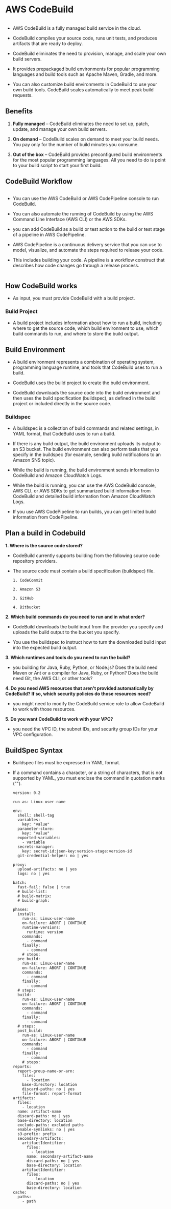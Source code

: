 # AWS CodeBuild

<img src="">

+ AWS CodeBuild is a fully managed build service in the cloud.

+ CodeBuild compiles your source code, runs unit tests, and produces artifacts that are ready to deploy.

+ CodeBuild eliminates the need to provision, manage, and scale your own build servers.

+ It provides prepackaged build environments for popular programming languages and build tools such as Apache Maven, Gradle, and more.

+ You can also customize build environments in CodeBuild to use your own build tools. CodeBuild scales automatically to meet peak build requests.

## Benefits

1. **Fully managed** – CodeBuild eliminates the need to set up, patch, update, and manage your own build servers.

2. **On demand** – CodeBuild scales on demand to meet your build needs. You pay only for the number of build minutes you consume.

3. **Out of the box** – CodeBuild provides preconfigured build environments for the most popular programming languages. All you need to do is point to your build script to start your first build.

## CodeBuild Workflow

<img src="">

+ You can use the AWS CodeBuild or AWS CodePipeline console to run CodeBuild.

+ You can also automate the running of CodeBuild by using the AWS Command Line Interface (AWS CLI) or the AWS SDKs.

+ you can add CodeBuild as a build or test action to the build or test stage of a pipeline in AWS CodePipeline.

+ AWS CodePipeline is a continuous delivery service that you can use to model, visualize, and automate the steps required to release your code.

+ This includes building your code. A pipeline is a workflow construct that describes how code changes go through a release process.

<img src="">

## How CodeBuild works

+ As input, you must provide CodeBuild with a build project.

### Build Project

+ A build project includes information about how to run a build, including where to get the source code, which build environment to use, which build commands to run, and where to store the build output.

## Build Environment

+ A build environment represents a combination of operating system, programming language runtime, and tools that CodeBuild uses to run a build.

+ CodeBuild uses the build project to create the build environment.

+ CodeBuild downloads the source code into the build environment and then uses the build specification (buildspec), as defined in the build project or included directly in the source code.

###  Buildspec

+ A buildspec is a collection of build commands and related settings, in YAML format, that CodeBuild uses to run a build.

+ If there is any build output, the build environment uploads its output to an S3 bucket. The build environment can also perform tasks that you specify in the buildspec (for example, sending build notifications to an Amazon SNS topic).

+ While the build is running, the build environment sends information to CodeBuild and Amazon CloudWatch Logs.

+ While the build is running, you can use the AWS CodeBuild console, AWS CLI, or AWS SDKs to get summarized build information from CodeBuild and detailed build information from Amazon CloudWatch Logs.

+ If you use AWS CodePipeline to run builds, you can get limited build information from CodePipeline.

## Plan a build in Codebuild

**1. Where is the source code stored?** 

+ CodeBuild currently supports building from the following source code repository providers.

+ The source code must contain a build specification (buildspec) file. 

      1. CodeCommit

      2. Amazon S3

      3. GitHub

      4. Bitbucket

**2. Which build commands do you need to run and in what order?**

+ CodeBuild downloads the build input from the provider you specify and uploads the build output to the bucket you specify.

+ You use the buildspec to instruct how to turn the downloaded build input into the expected build output. 

**3. Which runtimes and tools do you need to run the build?**

+ you building for Java, Ruby, Python, or Node.js? Does the build need Maven or Ant or a compiler for Java, Ruby, or Python? Does the build need Git, the AWS CLI, or other tools?

**4. Do you need AWS resources that aren't provided automatically by CodeBuild? If so, which security policies do those resources need?**

+ you might need to modify the CodeBuild service role to allow CodeBuild to work with those resources.

**5. Do you want CodeBuild to work with your VPC?**

+ you need the VPC ID, the subnet IDs, and security group IDs for your VPC configuration.

## BuildSpec Syntax 

+ Buildspec files must be expressed in YAML format.

+ If a command contains a character, or a string of characters, that is not supported by YAML, you must enclose the command in quotation marks ("").

      version: 0.2

      run-as: Linux-user-name

      env:
        shell: shell-tag
        variables:
          key: "value"
        parameter-store:
          key: "value"
        exported-variables:
          - variable
        secrets-manager:
          key: secret-id:json-key:version-stage:version-id
        git-credential-helper: no | yes

      proxy:
        upload-artifacts: no | yes
        logs: no | yes

      batch:
        fast-fail: false | true
        # build-list:
        # build-matrix:
        # build-graph:
        
      phases:
        install:
          run-as: Linux-user-name
          on-failure: ABORT | CONTINUE
          runtime-versions:
            runtime: version
          commands:
            - command
          finally:
            - command
          # steps:
        pre_build:
          run-as: Linux-user-name
          on-failure: ABORT | CONTINUE
          commands:
            - command
          finally:
            - command
        # steps:
        build:
          run-as: Linux-user-name
          on-failure: ABORT | CONTINUE
          commands:
            - command
          finally:
            - command
        # steps:
        post_build:
          run-as: Linux-user-name
          on-failure: ABORT | CONTINUE
          commands:
            - command
          finally:
            - command
          # steps:
      reports:
        report-group-name-or-arn:
          files:
            - location
          base-directory: location
          discard-paths: no | yes
          file-format: report-format
      artifacts:
        files:
          - location
        name: artifact-name
        discard-paths: no | yes
        base-directory: location
        exclude-paths: excluded paths
        enable-symlinks: no | yes
        s3-prefix: prefix
        secondary-artifacts:
          artifactIdentifier:
            files:
              - location
            name: secondary-artifact-name
            discard-paths: no | yes
            base-directory: location
          artifactIdentifier:
            files:
              - location
            discard-paths: no | yes
            base-directory: location
      cache:
        paths:
          - path
          














